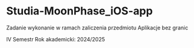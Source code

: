 # Studia-MoonPhase_iOS-app
Zadanie wykonanie w ramach zaliczenia przedmiotu Aplikacje bez granic

IV Semestr Rok akademicki: 2024/2025
